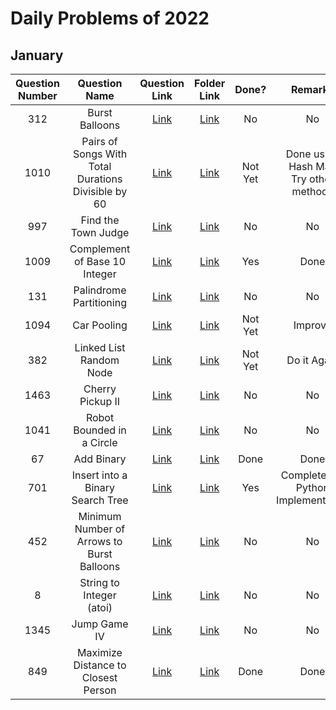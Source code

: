 # Daily Problems of 2022

## January
| Question Number | Question Name |                                                Question Link                                                |     Folder Link     | Done? | Remarks |
|:---------------:|:-------------:|:-----------------------------------------------------------------------------------------------------------:|:-------------------:|:-----:|:---------------:|
|312|Burst Balloons|<a href = 'https://leetcode.com/problems/burst-balloons/'>Link</a>|<a href = ''>Link</a>|No|No|
|1010|Pairs of Songs With Total Durations Divisible by 60|<a href = 'https://leetcode.com/problems/pairs-of-songs-with-total-durations-divisible-by-60/'>Link</a>|<a href = 'https://github.com/JAIDHEER007/LeetCode/tree/main/Programs/LC%201010'>Link</a>|Not Yet|Done using Hash Map<br>Try other methods|
|997|Find the Town Judge|<a href = 'https://leetcode.com/problems/find-the-town-judge/'>Link</a>|<a href = ''>Link</a>|No|No|
|1009|Complement of Base 10 Integer|<a href = 'https://leetcode.com/problems/complement-of-base-10-integer/'>Link</a>|<a href = 'https://github.com/JAIDHEER007/LeetCode/tree/main/Programs/LC%201009'>Link</a>|Yes|Done|
|131|Palindrome Partitioning|<a href = 'https://leetcode.com/problems/palindrome-partitioning/'>Link</a>|<a href = ''>Link</a>|No|No|
|1094|Car Pooling|<a href = 'https://leetcode.com/problems/car-pooling/'>Link</a>|<a href = 'https://github.com/JAIDHEER007/LeetCode/tree/main/Programs/LC%201094'>Link</a>|Not Yet|Improve|
|382|Linked List Random Node|<a href = 'https://leetcode.com/problems/linked-list-random-node/'>Link</a>|<a href = 'ussdvbu'>Link</a>|Not Yet|Do it Again|
|1463|Cherry Pickup II|<a href = 'https://leetcode.com/problems/cherry-pickup-ii/'>Link</a>|<a href = ''>Link</a>|No|No|
|1041|Robot Bounded in a Circle|<a href = 'https://leetcode.com/problems/robot-bounded-in-circle/'>Link</a>|<a href = ''>Link</a>|No|No|
|67|Add Binary|<a href='https://leetcode.com/problems/add-binary/'>Link</a>|<a href='https://github.com/JAIDHEER007/LeetCode/tree/main/Programs/LC%2067'>Link</a>|Done|Done||1021|Sum of Root To Leaf Binary Numbers|<a href = 'https://leetcode.com/problems/sum-of-root-to-leaf-binary-numbers/'>Link</a>|<a href = 'https://github.com/JAIDHEER007/LeetCode/tree/main/Programs/LC%201022'>Link</a>|Done|Done|
|701|Insert into a Binary Search Tree|<a href='https://leetcode.com/problems/insert-into-a-binary-search-tree/'>Link</a>|<a href='https://github.com/JAIDHEER007/LeetCode/tree/main/Programs/LC%20701'>Link</a>|Yes|Complete the Python Implementation|
|452|Minimum Number of Arrows to Burst Balloons|<a href='https://leetcode.com/problems/minimum-number-of-arrows-to-burst-balloons/'>Link</a>|<a href=''>Link</a>|No|No|
|8|String to Integer (atoi)|<a href='https://leetcode.com/problems/string-to-integer-atoi/'>Link</a>|<a href=''>Link</a>|No|No|
|1345|Jump Game IV|<a href='https://leetcode.com/problems/jump-game-iv/'>Link</a>|<a href=''>Link</a>|No|No|
|849|Maximize Distance to Closest Person|<a href='https://leetcode.com/problems/maximize-distance-to-closest-person/'>Link</a>|<a href='https://github.com/JAIDHEER007/LeetCode/tree/main/Programs/LC%20849'>Link</a>|Done|Done|